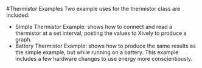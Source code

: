#Thermistor Examples
Two example uses for the thermistor class are included:
 
* Simple Thermistor Example: shows how to connect and read a thermistor at a set interval, posting the values to Xively to produce a graph.
* Battery Thermistor Example: shows how to produce the same results as the simple example, but while running on a battery. This example includes a few hardware changes to use energy more conscientiously.

